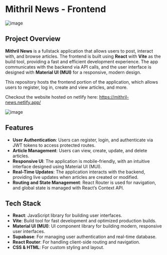 # Mithril News - Frontend
![image](https://github.com/user-attachments/assets/820dd353-cc3f-4082-9bbc-27dff70dfdfb)

## Project Overview

**Mithril News** is a fullstack application that allows users to post, interact with, and browse articles. The frontend is built using **React** with **Vite** as the build tool, providing a fast and efficient development experience. The app communicates with the backend via API calls, and the user interface is designed with **Material UI (MUI)** for a responsive, modern design.

This repository hosts the frontend portion of the application, which allows users to register, log in, create and view articles, and more.

Checkout the website hosted on netlify here: https://mithril-news.netlify.app/


![image](https://github.com/user-attachments/assets/a37d3856-ee44-47cf-a04c-ceeae202c5ba)



## Features

- **User Authentication**: Users can register, login, and authenticate via JWT tokens to access protected routes.
- **Article Management**: Users can view, create, update, and delete articles.
- **Responsive UI**: The application is mobile-friendly, with an intuitive interface designed using Material UI (MUI).
- **Real-Time Updates**: The application interacts with the backend, providing live updates when articles are created or modified.
- **Routing and State Management**: React Router is used for navigation, and global state is managed with React’s Context API.

## Tech Stack

- **React**: JavaScript library for building user interfaces.
- **Vite**: Build tool for fast development and optimized production builds.
- **Material UI (MUI)**: UI component library for building modern, responsive user interfaces.
- **Supabase**: For managing user authentication and real-time database.
- **React Router**: For handling client-side routing and navigation.
- **CSS & HTML**: For custom styling and layout.
